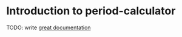 # Introduction to period-calculator

TODO: write [great documentation](http://jacobian.org/writing/what-to-write/)
